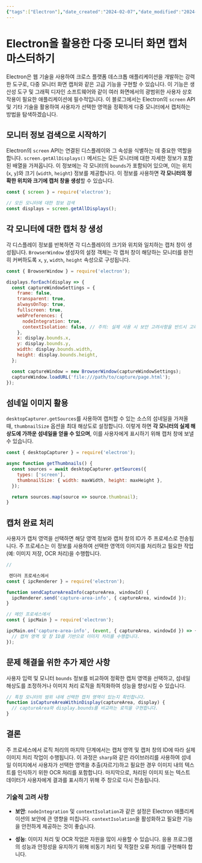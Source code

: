 ```yaml
---
{"tags":["Electron"],"date_created":"2024-02-07","date_modified":"2024-02-07","tistoryBlogName":"berom","tistoryTitle":"Electron으로 다중 모니터 화면 캡처 - 사용자 선택 영역 정확하게 캡처하는 방법","tistoryTags":"개발/Electron","tistoryVisibility":"3","tistoryCategory":"1071006","tistorySkipModal":true,"tistoryPostId":"569","tistoryPostUrl":"https://berom.tistory.com/569","dg-publish":true,"permalink":"/encounters/electron/","dgPassFrontmatter":true,"noteIcon":"1","created":"2024-02-07T09:10:30.512+09:00","updated":"2024-03-16T19:25:57.429+09:00"}
---
```


# Electron을 활용한 다중 모니터 화면 캡처 마스터하기

Electron은 웹 기술을 사용하여 크로스 플랫폼 데스크톱 애플리케이션을 개발하는 강력한 도구로, 다중 모니터 화면 캡처와 같은 고급 기능을 구현할 수 있습니다. 이 기능은 생산성 도구 및 그래픽 디자인 소프트웨어와 같이 여러 화면에서의 광범위한 사용자 상호작용이 필요한 애플리케이션에 필수적입니다. 이 블로그에서는 Electron의 `screen` API 및 기타 기술을 활용하여 사용자가 선택한 영역을 정확하게 다중 모니터에서 캡처하는 방법을 탐색하겠습니다.

## 모니터 정보 검색으로 시작하기

Electron의 `screen` API는 연결된 디스플레이와 그 속성을 식별하는 데 중요한 역할을 합니다. `screen.getAllDisplays()` 메서드는 모든 모니터에 대한 자세한 정보가 포함된 배열을 가져옵니다. 이 정보에는 각 모니터의 `bounds`가 포함되어 있으며, 이는 위치 (`x`, `y`)와 크기 (`width`, `height`) 정보를 제공합니다. 이 정보를 사용하면 **각 모니터의 정확한 위치와 크기에 캡처 창을 생성**할 수 있습니다.

```javascript
const { screen } = require('electron');

// 모든 모니터에 대한 정보 검색
const displays = screen.getAllDisplays();
```

## 각 모니터에 대한 캡처 창 생성

각 디스플레이 정보를 반복하면 각 디스플레이의 크기와 위치와 일치하는 캡처 창이 생성됩니다. `BrowserWindow` 생성자의 설정 객체는 각 캡처 창이 해당하는 모니터를 완전히 커버하도록 `x`, `y`, `width`, `height` 속성으로 구성됩니다.

```javascript
const { BrowserWindow } = require('electron');

displays.forEach(display => {
  const captureWindowSettings = {
    frame: false,
    transparent: true,
    alwaysOnTop: true,
    fullscreen: true,
    webPreferences: {
      nodeIntegration: true,
      contextIsolation: false, // 주의: 실제 사용 시 보안 고려사항을 반드시 고려해야 합니다.
    },
    x: display.bounds.x,
    y: display.bounds.y,
    width: display.bounds.width,
    height: display.bounds.height,
  };

  const captureWindow = new BrowserWindow(captureWindowSettings);
  captureWindow.loadURL('file:///path/to/capture/page.html');
});
```

## 섬네일 이미지 활용

`desktopCapturer.getSources`를 사용하여 캡처할 수 있는 소스의 섬네일을 가져올 때, `thumbnailSize` 옵션을 최대 해상도로 설정합니다. 이렇게 하면 **각 모니터의 실제 해상도에 가까운 섬네일을 얻을 수 있으며**, 이를 사용자에게 표시하기 위해 캡처 창에 보낼 수 있습니다.

```javascript
const { desktopCapturer } = require('electron');

async function getThumbnails() {
  const sources = await desktopCapturer.getSources({
    types: ['screen'],
    thumbnailSize: { width: maxWidth, height: maxHeight },
  });

  return sources.map(source => source.thumbnail);
}
```

## 캡처 완료 처리

사용자가 캡처 영역을 선택하면 해당 영역 정보와 캡처 창의 ID가 주 프로세스로 전송됩니다. 주 프로세스는 이 정보를 사용하여 선택한 영역의 이미지를 처리하고 필요한 작업(예: 이미지 저장, OCR 처리)을 수행합니다.

```javascript
//

 렌더러 프로세스에서
const { ipcRenderer } = require('electron');

function sendCaptureAreaInfo(captureArea, windowId) {
  ipcRenderer.send('capture-area-info', { captureArea, windowId });
}

// 메인 프로세스에서
const { ipcMain } = require('electron');

ipcMain.on('capture-area-info', (event, { captureArea, windowId }) => {
  // 캡처 영역 및 창 ID를 기반으로 이미지 처리를 수행합니다.
});
```

## 문제 해결을 위한 추가 제안 사항

사용자 입력 및 모니터 `bounds` 정보를 비교하여 정확한 캡처 영역을 선택하고, 섬네일 해상도를 조정하거나 이미지 처리 로직을 최적화하여 성능을 향상시킬 수 있습니다.

```javascript
// 특정 모니터의 범위 내에 선택한 캡처 영역이 있는지 확인합니다.
function isCaptureAreaWithinDisplay(captureArea, display) {
  // captureArea와 display.bounds를 비교하는 로직을 구현합니다.
}
```

## 결론

주 프로세스에서 로직 처리의 마지막 단계에서는 캡처 영역 및 캡처 창의 ID에 따라 실제 이미지 처리 작업이 수행됩니다. 이 과정은 `sharp`와 같은 라이브러리를 사용하여 섬네일 이미지에서 사용자가 선택한 영역을 추출(자르기)하고 필요한 경우 이미지 내의 텍스트를 인식하기 위한 OCR 처리를 포함합니다. 마지막으로, 처리된 이미지 또는 텍스트 데이터가 사용자에게 결과를 표시하기 위해 주 창으로 다시 전송됩니다.

### 기술적 고려 사항

- **보안**: `nodeIntegration` 및 `contextIsolation`과 같은 설정은 Electron 애플리케이션의 보안에 큰 영향을 미칩니다. `contextIsolation`을 활성화하고 필요한 기능을 안전하게 제공하는 것이 좋습니다.

- **성능**: 이미지 처리 및 OCR 작업은 자원을 많이 사용할 수 있습니다. 응용 프로그램의 성능과 안정성을 유지하기 위해 비동기 처리 및 적절한 오류 처리를 구현해야 합니다.
